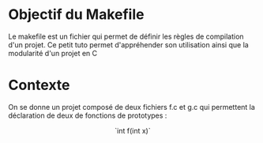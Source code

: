 # Objectif du Makefile

Le makefile est un fichier qui permet de définir les règles
de compilation d'un projet. Ce petit tuto permet d'appréhender
son utilisation ainsi que la modularité d'un projet en C

# Contexte

On se donne un projet composé de deux fichiers f.c et g.c qui 
permettent la déclaration de deux de fonctions de prototypes :

<p align="center">
`int f(int x)`
</p>
